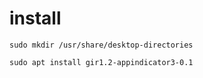 # install
```
sudo mkdir /usr/share/desktop-directories
```

```
sudo apt install gir1.2-appindicator3-0.1

```